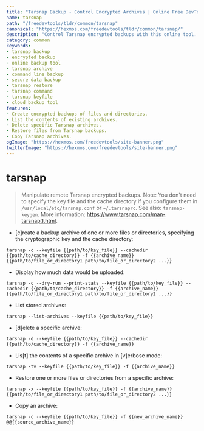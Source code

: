 ```yaml
---
title: "Tarsnap Backup - Control Encrypted Archives | Online Free DevTools by Hexmos"
name: tarsnap
path: "/freedevtools/tldr/common/tarsnap"
canonical: "https://hexmos.com/freedevtools/tldr/common/tarsnap/"
description: "Control Tarsnap encrypted backups with this online tool. Create, list, delete, and restore archives securely. Free online tool, no registration required."
category: common
keywords:
- tarsnap backup
- encrypted backup
- online backup tool
- tarsnap archive
- command line backup
- secure data backup
- tarsnap restore
- tarsnap command
- tarsnap keyfile
- cloud backup tool
features:
- Create encrypted backups of files and directories.
- List the contents of existing archives.
- Delete specific Tarsnap archives.
- Restore files from Tarsnap backups.
- Copy Tarsnap archives.
ogImage: "https://hexmos.com/freedevtools/site-banner.png"
twitterImage: "https://hexmos.com/freedevtools/site-banner.png"
---
```


# tarsnap

> Manipulate remote Tarsnap encrypted backups.
> Note: You don't need to specify the key file and the cache directory if you configure them in `/usr/local/etc/tarsnap.conf` or `~/.tarsnaprc`.
> See also: `tarsnap-keygen`.
> More information: <https://www.tarsnap.com/man-tarsnap.1.html>.

- [c]reate a backup archive of one or more files or directories, specifying the cryptographic key and the cache directory:

`tarsnap -c --keyfile {{path/to/key_file}} --cachedir {{path/to/cache_directory}} -f {{archive_name}} {{path/to/file_or_directory1 path/to/file_or_directory2 ...}}`

- Display how much data would be uploaded:

`tarsnap -c --dry-run --print-stats --keyfile {{path/to/key_file}} --cachedir {{path/to/cache_directory}} -f {{archive_name}} {{path/to/file_or_directory1 path/to/file_or_directory2 ...}}`

- List stored archives:

`tarsnap --list-archives --keyfile {{path/to/key_file}}`

- [d]elete a specific archive:

`tarsnap -d --keyfile {{path/to/key_file}} --cachedir {{path/to/cache_directory}} -f {{archive_name}}`

- Lis[t] the contents of a specific archive in [v]erbose mode:

`tarsnap -tv --keyfile {{path/to/key_file}} -f {{archive_name}}`

- Restore one or more files or directories from a specific archive:

`tarsnap -x --keyfile {{path/to/key_file}} -f {{archive_name}} {{path/to/file_or_directory1 path/to/file_or_directory2 ...}}`

- Copy an archive:

`tarsnap -c --keyfile {{path/to/key_file}} -f {{new_archive_name}} @@{{source_archive_name}}`
